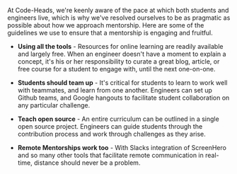 At Code-Heads, we're keenly aware of the pace at which both students and engineers live, which is why we've resolved ourselves to be as pragmatic as possible about how we approach mentorship. Here are some of the guidelines we use to ensure that a mentorship is engaging and fruitful.

- **Using all the tools** - Resources for online learning are readily available and largely free. When an engineer doesn't have a moment to explain a concept, it's his or her responsibility to curate a great blog, article, or free course for a student to engage with, until the next one-on-one.

- **Students should team up** - It's critical for students to learn to work well with teammates, and learn from one another. Engineers can set up Github teams, and Google hangouts to facilitate student collaboration on any particular challenge.

- **Teach open source** - An entire curriculum can be outlined in a single open source project. Engineers can guide students through the contribution process and work through challenges as they arise.

- **Remote Mentorships work too** - With Slacks integration of ScreenHero and so many other tools that facilitate remote communication in real-time, distance should never be a problem.
